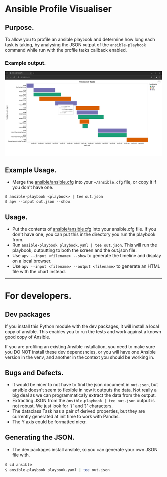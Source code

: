 

# Ansible Profile Visualiser

## Purpose.

To allow you to profile an ansible playbook and determine how long each task is taking, by analysing the JSON output of the `ansible-playbook` command while run with the profile tasks callback enabled.

### Example output.

![Example output](docs/example.png)

## Example Usage.

- Merge the [ansible/ansible.cfg](ansible/ansible.cfg) into your `~/ansible.cfg` file, or copy it if you don't have one.

```shell
$ ansible-playbook <playbook> | tee out.json
$ apv --input out.json --show
```

## Usage.

- Put the contents of [ansible/ansible.cfg](ansible/ansible.cfg) into your ansible.cfg file. If you don't have one, you
can put this in the directory you run the playbook from.
- Run `ansible-playbook playbook.yaml | tee out.json`. This will run the playbook, outputting
to both the screen and the out.json file.
- Use `apv --input <filename> --show` to generate the timeline and display on a local browser.
- Use `apv --input <filename> --output <filename>` to generate an HTML file with the chart instead. 

---

# For developers.

## Dev packages

If you install this Python module with the dev packages, it will install a local copy of ansible.
This enables you to run the tests and work against a known good copy of Ansible.

If you are profiling an existing Ansible installation, you need to make sure you DO NOT install
these dev dependancies, or you will have one Ansible version in the venv, and another in the
context you should be working in.

## Bugs and Defects.

- It would be nicer to not have to find the json document in `out.json`, but ansible doesn't
seem to flexible in how it outputs the data. Not really a big deal as we can programmatically
extract the data from the output.
- Extracting JSON from the a`nsible-playbook | tee out.json` output is not robust. We just look for '{' and '}' characters.
- The dataclass Task has a pair of derived properties, but they are currently generated at init time to work with Pandas.
- The Y axis could be formatted nicer.

## Generating the JSON.

- The dev packages install ansible, so you can generate your own JSON file with.

```bash
$ cd ansible
$ ansible-playbook playbook.yaml | tee out.json
```
